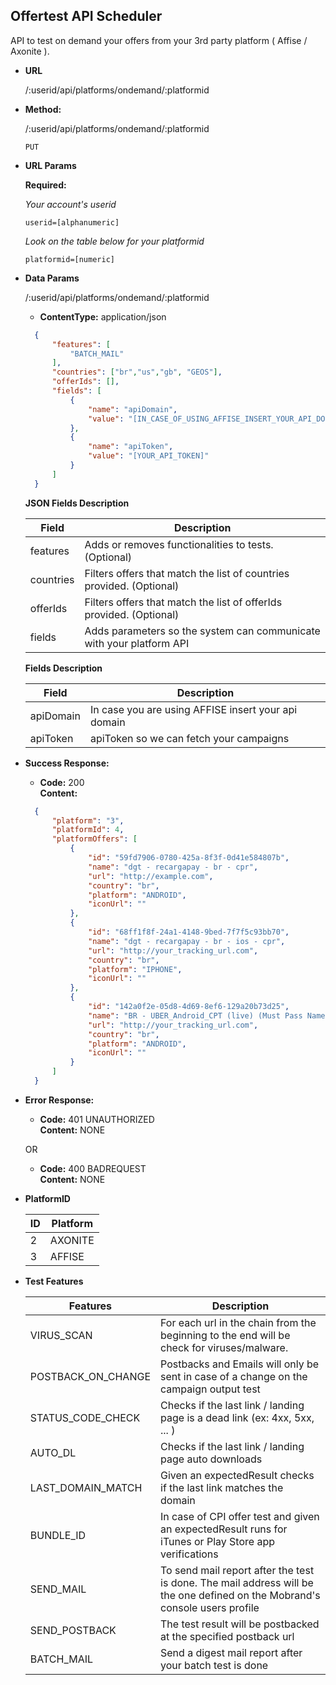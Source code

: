 **Offertest API Scheduler**
----
  API to test on demand your offers from your 3rd party platform ( Affise / Axonite ).

* **URL**

  /:userid/api/platforms/ondemand/:platformid

* **Method:**
  
  /:userid/api/platforms/ondemand/:platformid

  `PUT`

*  **URL Params**

   **Required:**
    
    *Your account's userid*
    
   `userid=[alphanumeric]`

    *Look on the table below for your platformid*

   `platformid=[numeric]`


* **Data Params**
  
  /:userid/api/platforms/ondemand/:platformid

  * **ContentType:** application/json <br />

  ```json
    {
        "features": [
            "BATCH_MAIL"
        ],
        "countries": ["br","us","gb", "GEOS"],
        "offerIds": [],
        "fields": [
            {
                "name": "apiDomain",
                "value": "[IN_CASE_OF_USING_AFFISE_INSERT_YOUR_API_DOMAIN]"
            },
            {
                "name": "apiToken",
                "value": "[YOUR_API_TOKEN]"
            }
        ]
    }

  ```

  **JSON Fields Description**
  
  | Field         | Description |
  | ------------- |-------------|
  | features        | Adds or removes functionalities to tests. (Optional)  |
  | countries       | Filters offers that match the list of countries provided. (Optional) |
  | offerIds        | Filters offers that match the list of offerIds provided. (Optional) |
  | fields | Adds parameters so the system can communicate with your platform API |

  **Fields Description**

  | Field         | Description |
  | ------------- |-------------|
  | apiDomain     | In case you are using AFFISE insert your api domain |
  | apiToken      | apiToken so we can fetch your campaigns  |

* **Success Response:**
  
  * **Code:** 200 <br />
    **Content:** <br />

  ```json
    {
        "platform": "3",
        "platformId": 4,
        "platformOffers": [
            {
                "id": "59fd7906-0780-425a-8f3f-0d41e584807b",
                "name": "dgt - recargapay - br - cpr",
                "url": "http://example.com",
                "country": "br",
                "platform": "ANDROID",
                "iconUrl": ""
            },
            {
                "id": "68ff1f8f-24a1-4148-9bed-7f7f5c93bb70",
                "name": "dgt - recargapay - br - ios - cpr",
                "url": "http://your_tracking_url.com",
                "country": "br",
                "platform": "IPHONE",
                "iconUrl": ""
            },
            {
                "id": "142a0f2e-05d8-4d69-8ef6-129a20b73d25",
                "name": "BR - UBER_Android_CPT (live) (Must Pass Names)",
                "url": "http://your_tracking_url.com",
                "country": "br",
                "platform": "ANDROID",
                "iconUrl": ""
            }
        ]
    }

  ```
 
* **Error Response:**

  * **Code:** 401 UNAUTHORIZED <br />
    **Content:** NONE

  OR

  * **Code:** 400 BADREQUEST <br />
    **Content:** NONE

* **PlatformID**

  | ID          | Platform |
  | ------------- |-------------|
  | 2 | AXONITE |
  | 3 | AFFISE |

* **Test Features**

  | Features          | Description |
  | ------------- |-------------|
  | VIRUS_SCAN | For each url in the chain from the beginning to the end will be check for viruses/malware. |
  | POSTBACK_ON_CHANGE | Postbacks and Emails will only be sent in case of a change on the campaign output test |
  | STATUS_CODE_CHECK | Checks if the last link / landing page is a dead link (ex: 4xx, 5xx, ... ) |
  | AUTO_DL | Checks if the last link / landing page auto downloads  |
  | LAST_DOMAIN_MATCH | Given an expectedResult checks if the last link matches the domain  |
  | BUNDLE_ID | In case of CPI offer test and given an expectedResult runs for iTunes or Play Store app verifications  |
  | SEND_MAIL | To send mail report after the test is done. The mail address will be the one defined on the Mobrand's console users profile  |
  | SEND_POSTBACK | The test result will be postbacked at the specified postback url  |
  | BATCH_MAIL | Send a digest mail report after your batch test is done  |
